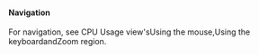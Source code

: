 #### Navigation

For navigation, see CPU Usage view'sUsing the mouse,Using the keyboardandZoom region.